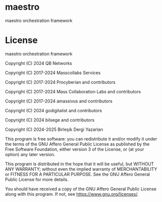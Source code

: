 # maestro

maestro orchestration framework 

# License

maestro orchestration framework

Copyright (C) 2024 QB Networks

Copyright (C) 2017-2024 Masscollabs Services

Copyright (C) 2017-2024 Procyberian and contributors

Copyright (C) 2017-2024 Mass Collaboration Labs and contributors

Copyright (C) 2017-2024 amassivus and contributors

Copyright (C) 2024 godigitalist and contributors

Copyright (C) 2024 bilsege and contributors

Copyright (C) 2024-2025 Birleşik Dergi Yazarları

This program is free software: you can redistribute it and/or modify
it under the terms of the GNU Affero General Public License as published
by the Free Software Foundation, either version 3 of the License, or
(at your option) any later version.

This program is distributed in the hope that it will be useful,
but WITHOUT ANY WARRANTY; without even the implied warranty of
MERCHANTABILITY or FITNESS FOR A PARTICULAR PURPOSE.  See the
GNU Affero General Public License for more details.

You should have received a copy of the GNU Affero General Public License
along with this program.  If not, see <https://www.gnu.org/licenses/>.
